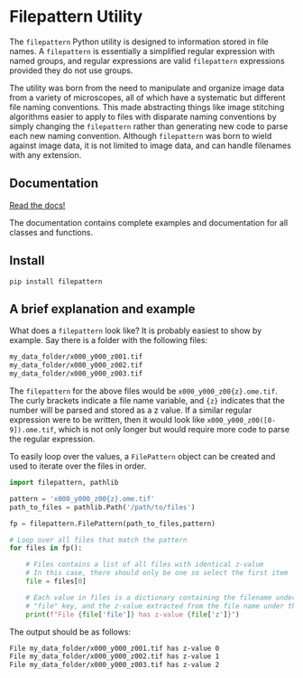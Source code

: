 # Filepattern Utility

The `filepattern` Python utility is designed to information stored in file
names. A `filepattern` is essentially a simplified regular expression with named
groups, and regular expressions are valid `filepattern` expressions provided
they do not use groups.

The utility was born from the need to manipulate and organize image data from a
variety of microscopes, all of which have a systematic but different file naming
conventions. This made abstracting things like image stitching algorithms easier
to apply to files with disparate naming conventions by simply changing the
`filepattern` rather than generating new code to parse each new naming
convention. Although `filepattern` was born to wield against image data, it is
not limited to image data, and can handle filenames with any extension.

## Documentation

[Read the docs!](https://filepattern.readthedocs.io/en/latest/)

The documentation contains complete examples and documentation for all classes
and functions.

## Install

`pip install filepattern`

## A brief explanation and example

What does a ``filepattern`` look like? It is probably easiest to show by
example. Say there is a folder with the following files:

```bash
my_data_folder/x000_y000_z001.tif
my_data_folder/x000_y000_z002.tif
my_data_folder/x000_y000_z003.tif
```

The `filepattern` for the above files would be `x000_y000_z00{z}.ome.tif`.
The curly brackets indicate a file name variable, and `{z}` indicates that the
number will be parsed and stored as a z value. If a similar regular expression
were to be written, then it would look like `x000_y000_z00([0-9]).ome.tif`,
which is not only longer but would require more code to parse the regular
expression.

To easily loop over the values, a `FilePattern` object can be created and used
to iterate over the files in order.

```python
import filepattern, pathlib

pattern = 'x000_y000_z00{z}.ome.tif'
path_to_files = pathlib.Path('/path/to/files')

fp = filepattern.FilePattern(path_to_files,pattern)

# Loop over all files that match the pattern
for files in fp():

    # Files contains a list of all files with identical z-value
    # In this case, there should only be one so select the first item
    file = files[0]

    # Each value in files is a dictionary containing the filename under the
    # "file" key, and the z-value extracted from the file name under the "z" key
    print(f"File {file['file']} has z-value {file['z']}")
```

The output should be as follows:

```bash
File my_data_folder/x000_y000_z001.tif has z-value 0
File my_data_folder/x000_y000_z002.tif has z-value 1
File my_data_folder/x000_y000_z003.tif has z-value 2
```